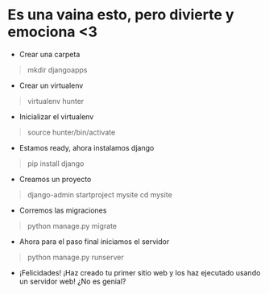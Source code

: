 # Es una vaina esto, pero divierte y emociona <3
* Crear una carpeta
> mkdir djangoapps
* Crear un virtualenv
> virtualenv hunter
* Inicializar el virtualenv
> source hunter/bin/activate
* Estamos ready, ahora instalamos django
> pip install django
* Creamos un proyecto 
> django-admin startproject mysite
> cd mysite
* Corremos las migraciones
> python manage.py migrate
* Ahora para el paso final iniciamos el servidor
> python manage.py runserver
* ¡Felicidades! ¡Haz creado tu primer sitio web y los haz ejecutado usando un servidor web! ¿No es genial? 
